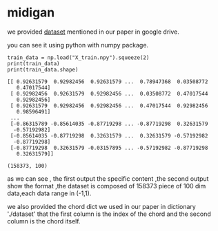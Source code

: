 # midigan
we provided [dataset](https://drive.google.com/file/d/1Oo4e2WgLg2s6xL97jp61GQfPAxR2ElmC/view?usp=sharing)  mentioned in our paper in google drive.

you can see it using python with numpy package.

```
train_data = np.load("X_train.npy").squeeze(2)
print(train_data)
print(train_data.shape)
```

```
[[ 0.92631579  0.92982456  0.92631579 ...  0.78947368  0.03508772
   0.47017544]
 [ 0.92982456  0.92631579  0.92982456 ...  0.03508772  0.47017544
   0.92982456]
 [ 0.92631579  0.92982456  0.92982456 ...  0.47017544  0.92982456
   0.98596491]
 ...
 [-0.86315789 -0.85614035 -0.87719298 ... -0.87719298  0.32631579
  -0.57192982]
 [-0.85614035 -0.87719298  0.32631579 ...  0.32631579 -0.57192982
  -0.87719298]
 [-0.87719298  0.32631579 -0.03157895 ... -0.57192982 -0.87719298
   0.32631579]]
```



```
(158373, 100)
```

as we can see , the first output the specific content ,the second output show the  format ,the dataset is composed of 158373 piece of 100 dim data,each data range in (-1,1).



we also provided the chord dict we used in our paper in dictionary './dataset'  that the first column is the index of the chord and the second column is the chord itself.
